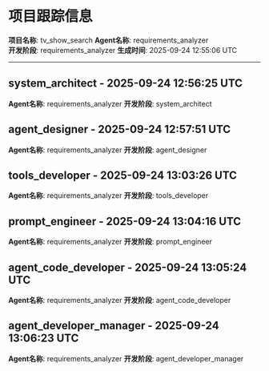 # 项目跟踪信息

**项目名称**: tv_show_search
**Agent名称**: requirements_analyzer  
**开发阶段**: requirements_analyzer
**生成时间**: 2025-09-24 12:55:06 UTC

---


## system_architect - 2025-09-24 12:56:25 UTC
**Agent名称**: requirements_analyzer
**开发阶段**: system_architect


## agent_designer - 2025-09-24 12:57:51 UTC
**Agent名称**: requirements_analyzer
**开发阶段**: agent_designer


## tools_developer - 2025-09-24 13:03:26 UTC
**Agent名称**: requirements_analyzer
**开发阶段**: tools_developer


## prompt_engineer - 2025-09-24 13:04:16 UTC
**Agent名称**: requirements_analyzer
**开发阶段**: prompt_engineer


## agent_code_developer - 2025-09-24 13:05:24 UTC
**Agent名称**: requirements_analyzer
**开发阶段**: agent_code_developer


## agent_developer_manager - 2025-09-24 13:06:23 UTC
**Agent名称**: requirements_analyzer
**开发阶段**: agent_developer_manager


